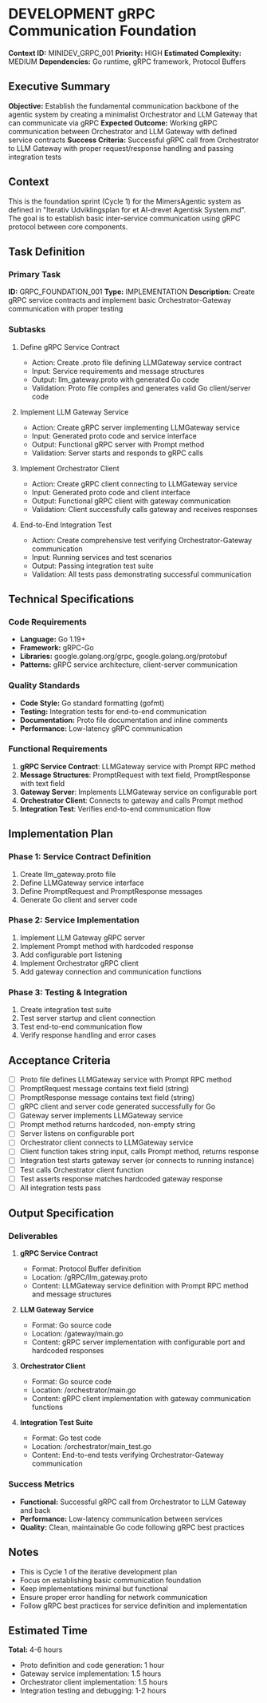 # DEVELOPMENT gRPC Communication Foundation

**Context ID:** MINIDEV_GRPC_001
**Priority:** HIGH
**Estimated Complexity:** MEDIUM
**Dependencies:** Go runtime, gRPC framework, Protocol Buffers

## Executive Summary

**Objective:** Establish the fundamental communication backbone of the agentic system by creating a minimalist Orchestrator and LLM Gateway that can communicate via gRPC
**Expected Outcome:** Working gRPC communication between Orchestrator and LLM Gateway with defined service contracts
**Success Criteria:** Successful gRPC call from Orchestrator to LLM Gateway with proper request/response handling and passing integration tests

## Context

This is the foundation sprint (Cycle 1) for the MimersAgentic system as defined in "Iterativ Udviklingsplan for et AI-drevet Agentisk System.md". The goal is to establish basic inter-service communication using gRPC protocol between core components.

## Task Definition

### Primary Task
**ID:** GRPC_FOUNDATION_001
**Type:** IMPLEMENTATION
**Description:** Create gRPC service contracts and implement basic Orchestrator-Gateway communication with proper testing

### Subtasks
1. Define gRPC Service Contract
   - Action: Create .proto file defining LLMGateway service contract
   - Input: Service requirements and message structures
   - Output: llm_gateway.proto with generated Go code
   - Validation: Proto file compiles and generates valid Go client/server code

2. Implement LLM Gateway Service
   - Action: Create gRPC server implementing LLMGateway service
   - Input: Generated proto code and service interface
   - Output: Functional gRPC server with Prompt method
   - Validation: Server starts and responds to gRPC calls

3. Implement Orchestrator Client
   - Action: Create gRPC client connecting to LLMGateway service
   - Input: Generated proto code and client interface
   - Output: Functional gRPC client with gateway communication
   - Validation: Client successfully calls gateway and receives responses

4. End-to-End Integration Test
   - Action: Create comprehensive test verifying Orchestrator-Gateway communication
   - Input: Running services and test scenarios
   - Output: Passing integration test suite
   - Validation: All tests pass demonstrating successful communication

## Technical Specifications

### Code Requirements
- **Language:** Go 1.19+
- **Framework:** gRPC-Go
- **Libraries:** google.golang.org/grpc, google.golang.org/protobuf
- **Patterns:** gRPC service architecture, client-server communication

### Quality Standards
- **Code Style:** Go standard formatting (gofmt)
- **Testing:** Integration tests for end-to-end communication
- **Documentation:** Proto file documentation and inline comments
- **Performance:** Low-latency gRPC communication

### Functional Requirements
1. **gRPC Service Contract**: LLMGateway service with Prompt RPC method
2. **Message Structures**: PromptRequest with text field, PromptResponse with text field
3. **Gateway Server**: Implements LLMGateway service on configurable port
4. **Orchestrator Client**: Connects to gateway and calls Prompt method
5. **Integration Test**: Verifies end-to-end communication flow

## Implementation Plan

### Phase 1: Service Contract Definition
1. Create llm_gateway.proto file
2. Define LLMGateway service interface
3. Define PromptRequest and PromptResponse messages
4. Generate Go client and server code

### Phase 2: Service Implementation
1. Implement LLM Gateway gRPC server
2. Implement Prompt method with hardcoded response
3. Add configurable port listening
4. Implement Orchestrator gRPC client
5. Add gateway connection and communication functions

### Phase 3: Testing & Integration
1. Create integration test suite
2. Test server startup and client connection
3. Test end-to-end communication flow
4. Verify response handling and error cases

## Acceptance Criteria

- [ ] Proto file defines LLMGateway service with Prompt RPC method
- [ ] PromptRequest message contains text field (string)
- [ ] PromptResponse message contains text field (string)
- [ ] gRPC client and server code generated successfully for Go
- [ ] Gateway server implements LLMGateway service
- [ ] Prompt method returns hardcoded, non-empty string
- [ ] Server listens on configurable port
- [ ] Orchestrator client connects to LLMGateway service
- [ ] Client function takes string input, calls Prompt method, returns response
- [ ] Integration test starts gateway server (or connects to running instance)
- [ ] Test calls Orchestrator client function
- [ ] Test asserts response matches hardcoded gateway response
- [ ] All integration tests pass

## Output Specification

### Deliverables
1. **gRPC Service Contract**
   - Format: Protocol Buffer definition
   - Location: /gRPC/llm_gateway.proto
   - Content: LLMGateway service definition with Prompt RPC method and message structures

2. **LLM Gateway Service**
   - Format: Go source code
   - Location: /gateway/main.go
   - Content: gRPC server implementation with configurable port and hardcoded responses

3. **Orchestrator Client**
   - Format: Go source code
   - Location: /orchestrator/main.go
   - Content: gRPC client implementation with gateway communication functions

4. **Integration Test Suite**
   - Format: Go test code
   - Location: /orchestrator/main_test.go
   - Content: End-to-end tests verifying Orchestrator-Gateway communication

### Success Metrics
- **Functional:** Successful gRPC call from Orchestrator to LLM Gateway and back
- **Performance:** Low-latency communication between services
- **Quality:** Clean, maintainable Go code following gRPC best practices

## Notes

- This is Cycle 1 of the iterative development plan
- Focus on establishing basic communication foundation
- Keep implementations minimal but functional
- Ensure proper error handling for network communication
- Follow gRPC best practices for service definition and implementation

## Estimated Time

**Total:** 4-6 hours
- Proto definition and code generation: 1 hour
- Gateway service implementation: 1.5 hours
- Orchestrator client implementation: 1.5 hours
- Integration testing and debugging: 1-2 hours